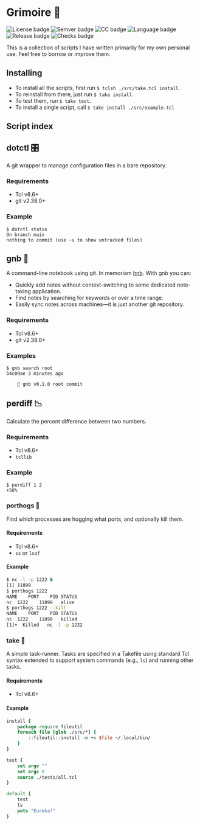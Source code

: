 # Grimoire 📖
![License badge](https://flat.badgen.net/badge/license/0BSD/blue)
![Semver badge](https://flat.badgen.net/badge/semantic%20versioning/2.0.0/blue)
![CC badge](https://flat.badgen.net/badge/conventional%20commits/1.0.0/blue)
![Language badge](https://flat.badgen.net/badge/language/Tcl/blue)
![Release badge](https://flat.badgen.net/github/release/nat-418/grimoire?branch=main&kill_cache=1)
![Checks badge](https://flat.badgen.net/github/checks/nat-418/grimoire/main?branch=main&kill_cache=1)

This is a collection of scripts I have written primarily for
my own personal use. Feel free to borrow or improve them.

## Installing
- To install all the scripts, first run `$ tclsh ./src/take.tcl install`.
- To reinstall from there, just run `$ take install`.
- To test them, run `$ take test`.
- To install a single script, call `$ take install ./src/example.tcl`

## Script index
## dotctl 🎛️
A git wrapper to manage configuration files in a bare repository.

### Requirements
- Tcl v8.6+
- git v2.38.0+

### Example
```fish
$ dotctl status
On branch main
nothing to commit (use -u to show untracked files)
```
## gnb 📓
A command-line notebook using git. In memoriam
[hnb](https://hnb.sourceforge.net/). With gnb you can:
- Quickly add notes without context-switching to some dedicated
  note-taking application.
- Find notes by searching for keywords or over a time range.
- Easily sync notes across machines—it is just another git repository.

### Requirements
- Tcl v8.6+
- git v2.38.0+

### Examples
```fish
$ gnb search root
b4c09ae 3 minutes ago

    📓 gnb v0.1.0 root commit 
```

## perdiff 📉
Calculate the percent difference between two numbers.

### Requirements
- Tcl v8.6+
- `tcllib`

### Example
```fish
$ perdiff 1 2
+50%
```

### porthogs 🐷
Find which processes are hogging what ports, and optionally kill them.

#### Requirements
- Tcl v8.6+
- `ss` or `lsof`

#### Example
```bash
$ nc -l -p 1222 &
[1] 11899
$ porthogs 1222
NAME	PORT	PID	STATUS
nc	1222	11899	alive
$ porthogs 1222 --kill
NAME	PORT	PID	STATUS
nc	1222	11899	killed
[1]+  Killed   nc -l -p 1222
```

### take 🥡
A simple task-runner. Tasks are specified in a Takefile using standard
Tcl syntax extended to support system commands (e.g., `ls`) and running
other tasks.

#### Requirements
- Tcl v8.6+

#### Example
```tcl
install {
    package require fileutil
    foreach file [glob ./src/*] {
        ::fileutil::install -m +x $file ~/.local/bin/
    }
}

test {
    set argv ""
    set argc 0
    source ./tests/all.tcl
}

default {
    test
    ls
    puts "Eureka!"
}
```

